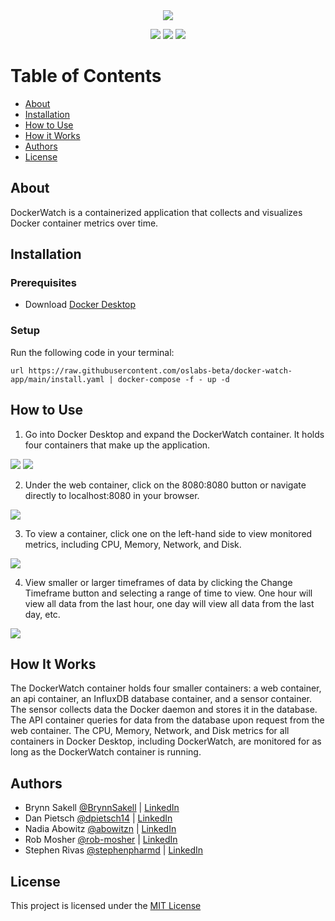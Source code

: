<div align="center">
  <a target="_blank" href="http://docker.watch"><img align="center" src="https://i.imgur.com/byVZBN4.png"></a>
</div>

<p align="center">
  <img src ="https://img.shields.io/bower/l/bootstrap">
  <img src ="https://img.shields.io/github/repo-size/oslabs-beta/docker-watch-app">
  <img src ="https://img.shields.io/github/downloads/oslabs-beta/docker-watch-app/total">
</p>

# Table of Contents

- [About](#about) 
- [Installation](#installation) 
- [How to Use](#how-to-use) 
- [How it Works](#how-it-works) 
- [Authors](#authors)
- [License](#license)


## About

DockerWatch is a containerized application that collects and visualizes Docker container metrics over time.

## Installation 

### Prerequisites

- Download [Docker Desktop](https://www.docker.com/products/docker-desktop/)

### Setup

Run the following code in your terminal:

```
url https://raw.githubusercontent.com/oslabs-beta/docker-watch-app/main/install.yaml | docker-compose -f - up -d
```

## How to Use

1. Go into Docker Desktop and expand the DockerWatch container. It holds four containers that make up the application.
<img src ="https://i.imgur.com/6CtjGOy.png">
<img src ="https://i.imgur.com/zSzti8B.png">

2. Under the web container, click on the 8080:8080 button or navigate directly to localhost:8080 in your browser.
<img src ="https://i.imgur.com/wG4MJ1N.png">

3. To view a container, click one on the left-hand side to view monitored metrics, including CPU, Memory, Network, and Disk.
<img src ="https://i.imgur.com/CJSiiIF.png">

4. View smaller or larger timeframes of data by clicking the Change Timeframe button and selecting a range of time to view. One hour will view all data from the last hour, one day will view all data from the last day, etc.
<img src ="https://i.imgur.com/ULbHZMM.png">

## How It Works

The DockerWatch container holds four smaller containers: a web container, an api container, an InfluxDB database container, and a sensor container. The sensor collects data the Docker daemon and stores it in the database. The API container queries for data from the database upon request from the web container. The CPU, Memory, Network, and Disk metrics for all containers in Docker Desktop, including DockerWatch, are monitored for as long as the DockerWatch container is running.

## Authors

- Brynn Sakell [@BrynnSakell](https://github.com/BrynnSakell) | [LinkedIn](https://linkedin.com/in/brynnsakell)
- Dan Pietsch [@dpietsch14](https://github.com/dpietsch14) | [LinkedIn](https://linkedin.com/in/danielpietsch14/)
- Nadia Abowitz [@abowitzn](https://github.com/abowitzn) | [LinkedIn](https://linkedin.com/in/nadia-abowitz/)
- Rob Mosher [@rob-mosher](https://github.com/rob-mosher) | [LinkedIn](https://linkedin.com/in/rob-mosher-it/)
- Stephen Rivas [@stephenpharmd](https://github.com/stephenpharmd) | [LinkedIn](https://linkedin.com/in/stephenpharmd/)

## License

This project is licensed under the [MIT License](LICENSE.md) 
